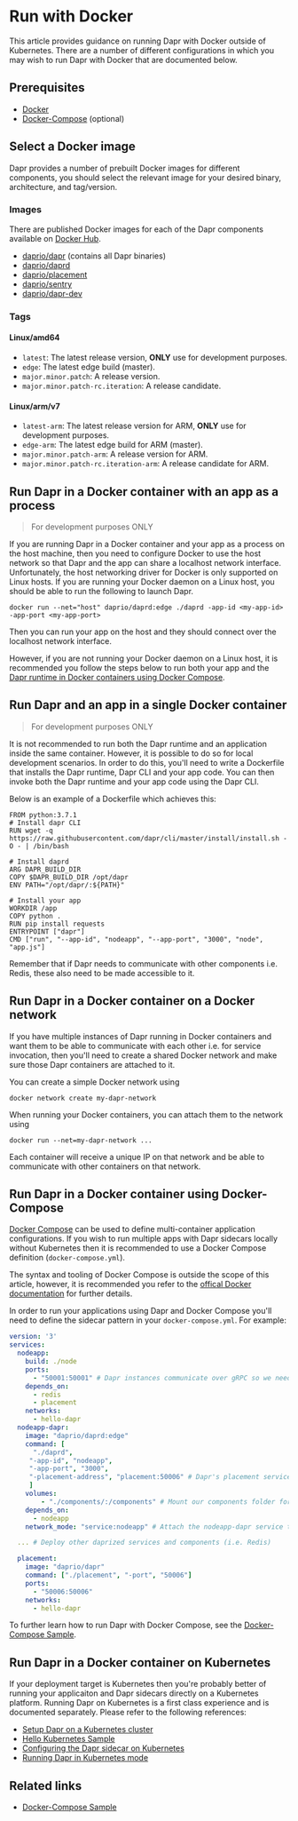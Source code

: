 # Run with Docker
This article provides guidance on running Dapr with Docker outside of Kubernetes. There are a number of different configurations in which you may wish to run Dapr with Docker that are documented below.

## Prerequisites
- [Docker](https://docs.docker.com/get-docker/)
- [Docker-Compose](https://docs.docker.com/compose/install/) (optional)

## Select a Docker image
Dapr provides a number of prebuilt Docker images for different components, you should select the relevant image for your desired binary, architecture, and tag/version.

### Images
There are published Docker images for each of the Dapr components available on [Docker Hub](https://hub.docker.com/u/daprio).
- [daprio/dapr](https://hub.docker.com/r/daprio/dapr) (contains all Dapr binaries)
- [daprio/daprd](https://hub.docker.com/r/daprio/daprd)
- [daprio/placement](https://hub.docker.com/r/daprio/placement)
- [daprio/sentry](https://hub.docker.com/r/daprio/sentry)
- [daprio/dapr-dev](https://hub.docker.com/r/daprio/dapr-dev)

### Tags
#### Linux/amd64
- `latest`: The latest release version, **ONLY** use for development purposes.
- `edge`: The latest edge build (master).
- `major.minor.patch`: A release version.
- `major.minor.patch-rc.iteration`: A release candidate.
#### Linux/arm/v7
- `latest-arm`: The latest release version for ARM, **ONLY** use for development purposes.
- `edge-arm`: The latest edge build for ARM (master).
- `major.minor.patch-arm`: A release version for ARM.
- `major.minor.patch-rc.iteration-arm`: A release candidate for ARM.

## Run Dapr in a Docker container with an app as a process
> For development purposes ONLY

If you are running Dapr in a Docker container and your app as a process on the host machine, then you need to configure
Docker to use the host network so that Dapr and the app can share a localhost network interface. Unfortunately, the host networking driver for Docker is only supported on Linux hosts.
If you are running your Docker daemon on a Linux host, you should be able to run the following to launch Dapr.
```shell
docker run --net="host" daprio/daprd:edge ./daprd -app-id <my-app-id> -app-port <my-app-port>
```
Then you can run your app on the host and they should connect over the localhost network interface.

However, if you are not running your Docker daemon on a Linux host, it is recommended you follow the steps below to run
both your app and the [Dapr runtime in Docker containers using Docker Compose](#run-dapr-in-a-docker-container-using-docker-compose).

## Run Dapr and an app in a single Docker container
> For development purposes ONLY

It is not recommended to run both the Dapr runtime and an application inside the same container. However, it is possible to do so for local development scenarios.
In order to do this, you'll need to write a Dockerfile that installs the Dapr runtime, Dapr CLI and your app code.
You can then invoke both the Dapr runtime and your app code using the Dapr CLI.

Below is an example of a Dockerfile which achieves this:
```
FROM python:3.7.1
# Install dapr CLI
RUN wget -q https://raw.githubusercontent.com/dapr/cli/master/install/install.sh -O - | /bin/bash

# Install daprd
ARG DAPR_BUILD_DIR
COPY $DAPR_BUILD_DIR /opt/dapr
ENV PATH="/opt/dapr/:${PATH}"

# Install your app
WORKDIR /app
COPY python .
RUN pip install requests
ENTRYPOINT ["dapr"]
CMD ["run", "--app-id", "nodeapp", "--app-port", "3000", "node", "app.js"]
```

Remember that if Dapr needs to communicate with other components i.e. Redis, these also need to
be made accessible to it.

## Run Dapr in a Docker container on a Docker network
If you have multiple instances of Dapr running in Docker containers and want them to be able to
communicate with each other i.e. for service invocation, then you'll need to create a shared Docker network
and make sure those Dapr containers are attached to it.

You can create a simple Docker network using
```
docker network create my-dapr-network
```
When running your Docker containers, you can attach them to the network using
```
docker run --net=my-dapr-network ...
```
Each container will receive a unique IP on that network and be able to communicate with other containers on that network.

## Run Dapr in a Docker container using Docker-Compose
[Docker Compose](https://docs.docker.com/compose/) can be used to define multi-container application
configurations. If you wish to run multiple apps with Dapr sidecars locally without Kubernetes then it is recommended to use a Docker Compose definition (`docker-compose.yml`).

The syntax and tooling of Docker Compose is outside the scope of this article, however, it is recommended you refer to the [offical Docker documentation](https://docs.docker.com/compose/) for further details.

In order to run your applications using Dapr and Docker Compose you'll need to define the sidecar pattern in your `docker-compose.yml`. For example:

```yaml
version: '3'
services:
  nodeapp:
    build: ./node
    ports:
      - "50001:50001" # Dapr instances communicate over gRPC so we need to expose the gRPC port
    depends_on:
      - redis
      - placement
    networks:
      - hello-dapr
  nodeapp-dapr:
    image: "daprio/daprd:edge"
    command: [
      "./daprd",
     "-app-id", "nodeapp",
     "-app-port", "3000",
     "-placement-address", "placement:50006" # Dapr's placement service can be reach via the docker DNS entry
     ]
    volumes:
        - "./components/:/components" # Mount our components folder for the runtime to use
    depends_on:
      - nodeapp
    network_mode: "service:nodeapp" # Attach the nodeapp-dapr service to the nodeapp network namespace

  ... # Deploy other daprized services and components (i.e. Redis)

  placement:
    image: "daprio/dapr"
    command: ["./placement", "-port", "50006"]
    ports:
      - "50006:50006"
    networks:
      - hello-dapr
```

To further learn how to run Dapr with Docker Compose, see the [Docker-Compose Sample](https://github.com/dapr/samples/10.hello-docker-compose).

## Run Dapr in a Docker container on Kubernetes
If your deployment target is Kubernetes then you're probably better of running your applicaiton and Dapr sidecars directly on
a Kubernetes platform. Running Dapr on Kubernetes is a first class experience and is documented separately. Please refer to the
following references:
- [Setup Dapr on a Kubernetes cluster](https://github.com/dapr/docs/blob/ea5b1918778a47555dbdccff0ed6c5b987ed10cf/getting-started/environment-setup.md#installing-dapr-on-a-kubernetes-cluster)
- [Hello Kubernetes Sample](https://github.com/dapr/samples/tree/master/2.hello-kubernetes)
- [Configuring the Dapr sidecar on Kubernetes](https://github.com/dapr/docs/blob/c88d247a2611d6824d41bb5b6adfeb38152dbbc6/howto/configure-k8s/README.md)
- [Running Dapr in Kubernetes mode](https://github.com/dapr/docs/blob/a7668cab5e16d12f364a42d2fe7d75933c6398e9/overview/README.md#running-dapr-in-kubernetes-mode)

## Related links
- [Docker-Compose Sample](https://github.com/dapr/samples/10.hello-docker-compose)
